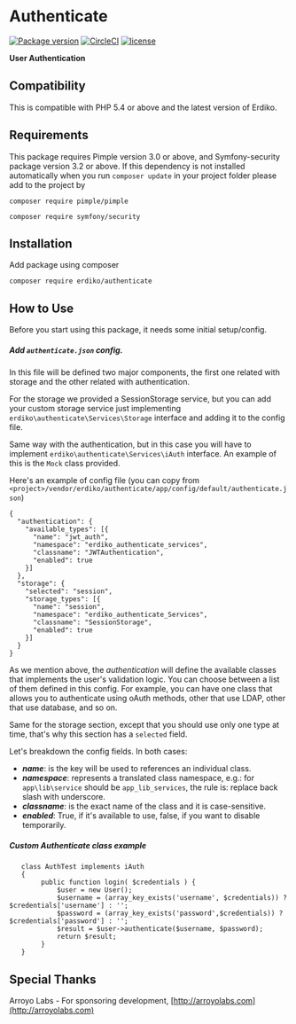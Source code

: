 # Authenticate

[![Package version](https://img.shields.io/packagist/v/erdiko/authenticate.svg?style=flat-square)](https://packagist.org/packages/erdiko/authenticate)
[![CircleCI](https://img.shields.io/circleci/project/github/Erdiko/authenticate/develop.svg?style=flat-square)](https://circleci.com/gh/Erdiko/authenticate)
[![license](https://img.shields.io/github/license/erdiko/authenticate.svg?style=flat-square)](https://github.com/Erdiko/authenticate/blob/master/LICENSE)

**User Authentication**


Compatibility
-------------
This is compatible with PHP 5.4 or above and the latest version of Erdiko.

Requirements
------------
This package requires Pimple version 3.0 or above, and Symfony-security package version 3.2 or above.
If this dependency is not installed automatically when you run `composer update` in your project folder
please add to the project by

`composer require pimple/pimple`

`composer require symfony/security`

Installation
------------
Add package using composer

`composer require erdiko/authenticate`

How to Use
----------
Before you start using this package, it needs some initial setup/config.

##### Add `authenticate.json` config.

In this file will be defined two major components, the first one related with storage and the other related with
authentication.

For the storage we provided a SessionStorage service, but you can add your custom storage service just implementing
`erdiko\authenticate\Services\Storage` interface and adding it to the config file.

Same way with the authentication, but in this case you will have to implement `erdiko\authenticate\Services\iAuth`
interface. An example of this is the `Mock` class provided.

Here's an example of config file
(you can copy from `<project>/vendor/erdiko/authenticate/app/config/default/authenticate.json`)

```
{
  "authentication": {
    "available_types": [{
      "name": "jwt_auth",
      "namespace": "erdiko_authenticate_services",
      "classname": "JWTAuthentication",
      "enabled": true
    }]
  },
  "storage": {
    "selected": "session",
    "storage_types": [{
      "name": "session",
      "namespace": "erdiko_authenticate_Services",
      "classname": "SessionStorage",
      "enabled": true
    }]
  }
}
```  

As we mention above, the _authentication_ will define the available classes that
implements the user's validation logic. You can choose between a list of them defined in this config. For example, you
can have one class that allows you to authenticate using oAuth methods, other that use LDAP, other that use database,
and so on.

Same for the storage section, except that you should use only one type at time, that's why this section has a `selected`
field.

Let's breakdown the config fields.
In both cases:
* _**name**_: is the key will be used to references an individual class.
* _**namespace**_: represents a translated class namespace, e.g.: for `app\lib\service` should be `app_lib_services`,
the rule is: replace back slash with underscore.
* _**classname**_: is the exact name of the class and it is case-sensitive.
* _**enabled**_: True, if it's available to use, false, if you want to disable temporarily.

##### Custom Authenticate class example
```
   class AuthTest implements iAuth
   {
        public function login( $credentials ) {
            $user = new User();
            $username = (array_key_exists('username', $credentials)) ? $credentials['username'] : '';
            $password = (array_key_exists('password',$credentials)) ? $credentials['password'] : '';
            $result = $user->authenticate($username, $password);
            return $result;
        }
   }
```

Special Thanks
--------------

Arroyo Labs - For sponsoring development, [http://arroyolabs.com](http://arroyolabs.com)

